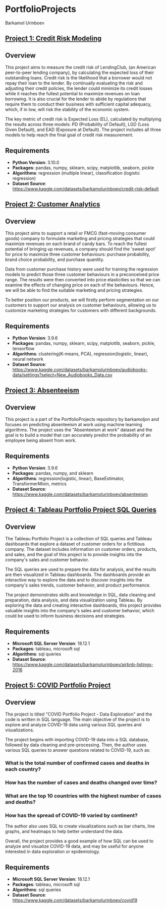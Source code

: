 # PortfolioProjects
Barkamol Urinboev

## [Project 1: Credit Risk Modeling](https://github.com/barkamoljon/PortfolioProjects/tree/main/Credit_Risk_Modeling)

## Overview
This project aims to measure the credit risk of LendingClub, (an American peer-to-peer lending company), by calculating the expected loss of their outstanding loans. Credit risk is the likelihood that a borrower would not repay their loan to the lender. By continually evaluating the risk and adjusting their credit policies, the lender could minimize its credit losses while it reaches the fullest potential to maximize revenues on loan borrowing. It is also crucial for the lender to abide by regulations that require them to conduct their business with sufficient capital adequacy, which, if in low, will risk the stability of the economic system.

The key metric of credit risk is Expected Loss (EL), calculated by multiplying the results across three models: PD (Probability of Default), LGD (Loss Given Default), and EAD (Exposure at Default). The project includes all three models to help reach the final goal of credit risk measurement.

 
## Requirements
* __Python Version__: 3.10.0
* __Packages__: pandas, numpy, sklearn, scipy, matplotlib, seaborn, pickle
* __Algorithms__: regression (multiple linear), classification (logistic regression)
* __Dataset Source__: https://www.kaggle.com/datasets/barkamolurinboev/credit-risk-default

## [Project 2: Customer Analytics](https://github.com/barkamoljon/PortfolioProjects/tree/main/Customer%20Analytics)

## Overview
This project aims to support a retail or FMCG (fast-moving consumer goods) company to formulate marketing and pricing strategies that could maximize revenues on each brand of candy bars. To reach the fullest potential of bringing up revenues, a company should find the 'sweet spot' for price to maximize three customer behaviours: purchase probability, brand choice probability, and purchase quantity. 

Data from customer purchase history were used for training the regression models to predict those three customer behaviours in a preconceived price range. The results were then converted into price elasticities so that we can examine the effects of changing price on each of the behaviours. Hence, we will be able to find the suitable marketing and pricing strategies.

To better position our products, we will firstly perform segmentation on our customers to support our analysis on customer behaviours, allowing us to customize marketing strategies for customers with different backgrounds.


## Requirements
* __Python Version__: 3.9.6
* __Packages__: pandas, numpy, sklearn, scipy, matplotlib, seaborn, pickle, tensorflow 
* __Algorithms__: clustering(K-means, PCA), regression(logistic, linear), neural network
* __Dataset Source__: https://www.kaggle.com/datasets/barkamolurinboev/audiobooks-data/settings?select=New_Audiobooks_Data.csv

## [Project 3: Absenteeism](https://github.com/barkamoljon/PortfolioProjects/tree/main/Absenteeism)

## Overview
This project is a part of the PortfolioProjects repository by barkamoljon and focuses on predicting absenteeism at work using machine learning algorithms. The project uses the "Absenteeism at work" dataset and the goal is to build a model that can accurately predict the probability of an employee being absent from work.

## Requirements
* __Python Version__: 3.9.6
* __Packages__: pandas, numpy, and sklearn
* __Algorithms__: regression(logistic, linear), BaseEstimator, TransformerMixin, metrics
* __Dataset Source__: https://www.kaggle.com/datasets/barkamolurinboev/absenteeism

## [Project 4: Tableau Portfolio Project SQL Queries](https://github.com/barkamoljon/PortfolioProjects/blob/main/Tableau%20Portfolio%20Project%20SQL%20Queries.sql)

## Overview
The Tableau Portfolio Project is a collection of SQL queries and Tableau dashboards that explore a dataset of customer orders for a fictitious company. The dataset includes information on customer orders, products, and sales, and the goal of this project is to provide insights into the company's sales and customer behavior.

The SQL queries are used to prepare the data for analysis, and the results are then visualized in Tableau dashboards. The dashboards provide an interactive way to explore the data and to discover insights into the company's sales trends, customer behavior, and product performance.

The project demonstrates skills and knowledge in SQL, data cleaning and preparation, data analysis, and data visualization using Tableau. By exploring the data and creating interactive dashboards, this project provides valuable insights into the company's sales and customer behavior, which could be used to inform business decisions and strategies.

## Requirements
* __Microsoft SQL Server Version__: 18.12.1
* __Packages__: tableau, microsoft sql
* __Algorithms__: sql queries
* __Dataset Source__: https://www.kaggle.com/datasets/barkamolurinboev/airbnb-listings-2016


## [Project 5: COVID Portfolio Project](https://github.com/barkamoljon/PortfolioProjects/blob/main/COVID%20Portfolio%20Project%20-%20Data%20Exploration.sql)

## Overview
The project is titled "COVID Portfolio Project - Data Exploration" and the code is written in SQL language. The main objective of the project is to explore and analyze COVID-19 data using various SQL queries and visualizations.

The project begins with importing COVID-19 data into a SQL database, followed by data cleaning and pre-processing. Then, the author uses various SQL queries to answer questions related to COVID-19, such as:

### What is the total number of confirmed cases and deaths in each country?
### How has the number of cases and deaths changed over time?
### What are the top 10 countries with the highest number of cases and deaths?
### How has the spread of COVID-19 varied by continent?

The author also uses SQL to create visualizations such as bar charts, line graphs, and heatmaps to help better understand the data.

Overall, the project provides a good example of how SQL can be used to analyze and visualize COVID-19 data, and may be useful for anyone interested in data exploration or epidemiology.

## Requirements
* __Microsoft SQL Server Version__: 18.12.1
* __Packages__: tableau, microsoft sql
* __Algorithms__: sql queries
* __Dataset Source__: https://www.kaggle.com/datasets/barkamolurinboev/covid19
